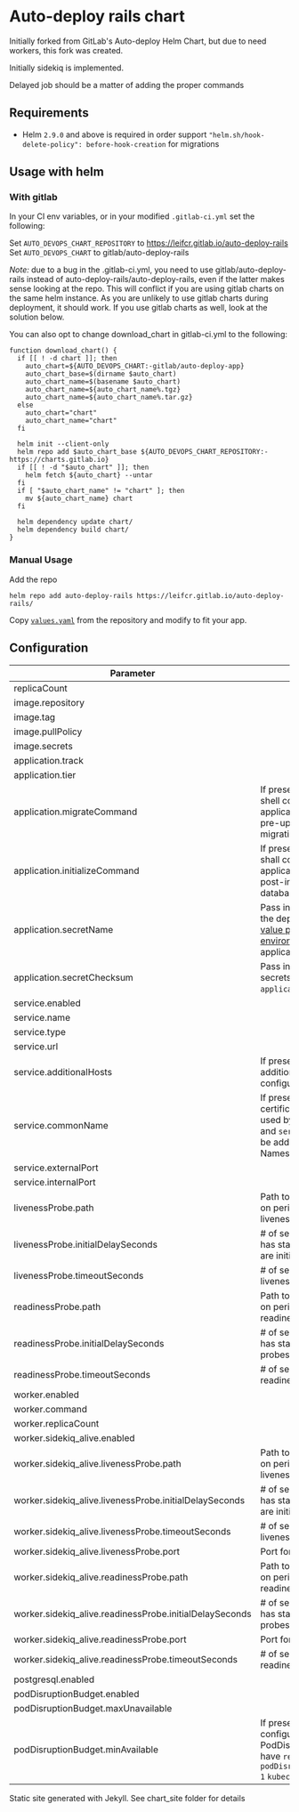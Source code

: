 # Auto-deploy rails chart

Initially forked from GitLab's Auto-deploy Helm Chart, but due to need workers, this fork was created.

Initially sidekiq is implemented.

Delayed job should be a matter of adding the proper commands

## Requirements

- Helm `2.9.0` and above is required in order support `"helm.sh/hook-delete-policy": before-hook-creation` for migrations

## Usage with helm

### With gitlab

In your CI env variables, or in your modified ```.gitlab-ci.yml``` set the following:

Set ```AUTO_DEVOPS_CHART_REPOSITORY``` to https://leifcr.gitlab.io/auto-deploy-rails
Set ```AUTO_DEVOPS_CHART``` to gitlab/auto-deploy-rails

*Note:* due to a bug in the .gitlab-ci.yml, you need to use gitlab/auto-deploy-rails instead of auto-deploy-rails/auto-deploy-rails, 
even if the latter makes sense looking at the repo. This will conflict if you are using gitlab charts on the same helm instance. As 
you are unlikely to use gitlab charts during deployment, it should work. If you use gitlab charts as well, look at the solution below.

You can also opt to change download_chart in gitlab-ci.yml to the following:

```
function download_chart() {
  if [[ ! -d chart ]]; then
    auto_chart=${AUTO_DEVOPS_CHART:-gitlab/auto-deploy-app}
    auto_chart_base=$(dirname $auto_chart)
    auto_chart_name=$(basename $auto_chart)
    auto_chart_name=${auto_chart_name%.tgz}
    auto_chart_name=${auto_chart_name%.tar.gz}
  else
    auto_chart="chart"
    auto_chart_name="chart"
  fi

  helm init --client-only
  helm repo add $auto_chart_base ${AUTO_DEVOPS_CHART_REPOSITORY:-https://charts.gitlab.io}
  if [[ ! -d "$auto_chart" ]]; then
    helm fetch ${auto_chart} --untar
  fi
  if [ "$auto_chart_name" != "chart" ]; then
    mv ${auto_chart_name} chart
  fi

  helm dependency update chart/
  helm dependency build chart/
}

```

### Manual Usage

Add the repo

```helm repo add auto-deploy-rails https://leifcr.gitlab.io/auto-deploy-rails/```

Copy [```values.yaml```](https://gitlab.com/leifcr/auto-deploy-rails/blob/master/values.yaml) from the repository and modify to fit your app.

## Configuration

| Parameter                     | Description | Default                            |
| ---                           | ---         | ---                                |
| replicaCount                  |             | `1`                                |
| image.repository              |             | `gitlab.example.com/group/project` |
| image.tag                     |             | `stable`                           |
| image.pullPolicy              |             | `Always`                           |
| image.secrets                 |             | `[name: gitlab-registry]`          |
| application.track             |             | `stable`                           |
| application.tier              |             | `web`                              |
| application.migrateCommand    | If present, this variable will run as a shell command within an application Container as a Helm pre-upgrade Hook. Intended to run migration commands. | `nil` |
| application.initializeCommand | If present, this variable will run as shall command within an application Container as a Helm post-install Hook. Intended to run database initialization commands. | `nil` |
| application.secretName        | Pass in the name of a Secret which the deployment will [load all key-value pairs from the Secret as environment variables](https://kubernetes.io/docs/tasks/configure-pod-container/configure-pod-configmap/#configure-all-key-value-pairs-in-a-configmap-as-container-environment-variables) in the application container. | `nil` |
| application.secretChecksum    | Pass in the checksum of the secrets referenced by `application.secretName`. | `nil` |
| service.enabled               |             | `true`                             |
| service.name                  |             | `web`                              |
| service.type                  |             | `ClusterIP`                        |
| service.url                   |             | `http://my.host.com/`              |
| service.additionalHosts       | If present, this list will add additional hostnames to the server configuration. | `nil` |
| service.commonName            | If present, this will define the ssl certificate common name to be used by CertManager. `service.url` and `service.additionalHosts` will be added as Subject Alternative Names (SANs) | `nil` |
| service.externalPort          |             | `3000`                             |
| service.internalPort          |             | `3000`                             |
| livenessProbe.path            | Path to access on the HTTP server on periodic probe of container liveness. | `/`                                |
| livenessProbe.initialDelaySeconds | # of seconds after the container has started before liveness probes are initiated. | `15`                               |
| livenessProbe.timeoutSeconds  | # of seconds after which the liveness probe times out. | `15`                               |
| readinessProbe.path           | Path to access on the HTTP server on periodic probe of container readiness. | `/`                                |
| readinessProbe.initialDelaySeconds | # of seconds after the container has started before readiness probes are initiated. | `5`                                |
| readinessProbe.timeoutSeconds | # of seconds after which the readiness probe times out. | `3`                                |
| worker.enabled                |             | `true` |
| worker.command                |             | `sidekiq` |
| worker.replicaCount           |             | 1 |
| worker.sidekiq_alive.enabled  |             | `true` |
| worker.sidekiq_alive.livenessProbe.path            | Path to access on the HTTP server on periodic probe of container liveness. | `/`                                |
| worker.sidekiq_alive.livenessProbe.initialDelaySeconds | # of seconds after the container has started before liveness probes are initiated. | `15`                               |
| worker.sidekiq_alive.livenessProbe.timeoutSeconds  | # of seconds after which the liveness probe times out. | `15`                               |
| worker.sidekiq_alive.livenessProbe.port  | Port for sidekiq_alive | `7433`                               |
| worker.sidekiq_alive.readinessProbe.path           | Path to access on the HTTP server on periodic probe of container readiness. | `/`                                |
| worker.sidekiq_alive.readinessProbe.initialDelaySeconds | # of seconds after the container has started before readiness probes are initiated. | `5`   |
| worker.sidekiq_alive.readinessProbe.port  | Port for sidekiq_alive | `7433`                               |
| worker.sidekiq_alive.readinessProbe.timeoutSeconds | # of seconds after which the readiness probe times out. | `3`                                |
| postgresql.enabled            |             | `false`                            |
| podDisruptionBudget.enabled   |             | `false`                            |
| podDisruptionBudget.maxUnavailable |             | `1`                            |
| podDisruptionBudget.minAvailable | If present, this variable will configure minAvailable in the PodDisruptionBudget. :warning: if you have `replicaCount: 1` and `podDisruptionBudget.minAvailable: 1` `kubectl drain` will be blocked.              | `nil`                            |


Static site generated with Jekyll. See chart_site folder for details
